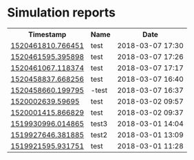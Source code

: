 Simulation reports
==================
<table>
  <tr>
    <th>Timestamp</th>
    <th>Name</th>
    <th>Date</th>
  </tr>
  <tr>
    <td><a href="/reports/1520461810.766451">1520461810.766451</a></td>
    <td>test</td>
    <td>2018-03-07 17:30</td>
  </tr>
  <tr>
    <td><a href="/reports/1520461595.395898">1520461595.395898</a></td>
    <td>test</td>
    <td>2018-03-07 17:26</td>
  </tr>
  <tr>
    <td><a href="/reports/1520461067.118374">1520461067.118374</a></td>
    <td>test</td>
    <td>2018-03-07 17:17</td>
  </tr>
  <tr>
    <td><a href="/reports/1520458837.668256">1520458837.668256</a></td>
    <td>test</td>
    <td>2018-03-07 16:40</td>
  </tr>
  <tr>
    <td><a href="/reports/1520458660.199795">1520458660.199795</a></td>
    <td>-test</td>
    <td>2018-03-07 16:37</td>
  </tr>
  <tr>
    <td><a href="/reports/1520002639.59695">1520002639.59695</a></td>
    <td>test</td>
    <td>2018-03-02 09:57</td>
  </tr>
  <tr>
    <td><a href="/reports/1520001415.866829">1520001415.866829</a></td>
    <td>test</td>
    <td>2018-03-02 09:37</td>
  </tr>
  <tr>
    <td><a href="/reports/1519930996.014865">1519930996.014865</a></td>
    <td>test3</td>
    <td>2018-03-01 14:04</td>
  </tr>
  <tr>
    <td><a href="/reports/1519927646.381885">1519927646.381885</a></td>
    <td>test2</td>
    <td>2018-03-01 13:09</td>
  </tr>
  <tr>
    <td><a href="/reports/1519921595.931751">1519921595.931751</a></td>
    <td>test</td>
    <td>2018-03-01 11:28</td>
  </tr>
</table>

